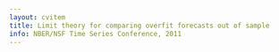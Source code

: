 ```yaml
---
layout: cvitem
title: Limit theory for comparing overfit forecasts out of sample
info: NBER/NSF Time Series Conference, 2011
---
```


<!--  LocalWords:  cvitem dbframe SQL DBI noweb rw tord backend noweb's totex
 -->
<!--  LocalWords:  GPL
 -->
